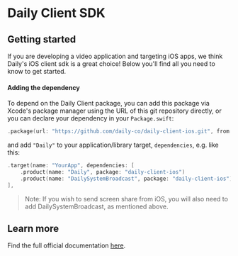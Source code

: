# Daily Client SDK

## Getting started

If you are developing a video application and targeting iOS apps, we think Daily's iOS client sdk is a great choice! Below you'll find all you need to know to get started.

#### Adding the dependency

To depend on the Daily Client package, you can add this package via Xcode's package manager using the URL of this git repository directly, or you can declare your dependency in your `Package.swift`:

```swift
.package(url: "https://github.com/daily-co/daily-client-ios.git", from: "0.33.0"),
```

and add `"Daily"` to your application/library target, `dependencies`, e.g. like this:

```swift
.target(name: "YourApp", dependencies: [
    .product(name: "Daily", package: "daily-client-ios")
    .product(name: "DailySystemBroadcast", package: "daily-client-ios")
],
```

> Note: If you wish to send screen share from iOS, you will also need to add DailySystemBroadcast, as mentioned above.

## Learn more

Find the full official documentation [here](https://docs.daily.co/guides/products/mobile/ios).

